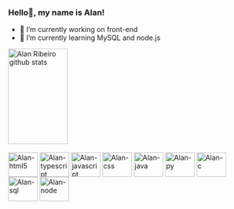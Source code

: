 ### Hello👋, my name is Alan!

- 🔭 I’m currently working on front-end
- 🌱 I’m currently learning MySQL and node.js

<div align="left">  
  <img width="49%" height="195px" src="https://github-readme-stats.vercel.app/api?username=Kars2048&show_icons=true&count_private=true&hide_border=true&title_color=20B2AA&icon_color=20B2AA&text_color=20B2AA&bg_color=708090" alt="Alan Ribeiro github stats" /> 
</div>

<div style="display: inline_block"><br>
  <img align="center" alt="Alan-html5" height="50" width="60" src="https://cdn.jsdelivr.net/gh/devicons/devicon/icons/html5/html5-original.svg" />
  <img align="center" alt="Alan-typescript" height="50" width="60" src="https://cdn.jsdelivr.net/gh/devicons/devicon/icons/typescript/typescript-original.svg" />
  <img align="center" alt="Alan-javascript" height="50" width="60" src="https://cdn.jsdelivr.net/gh/devicons/devicon/icons/javascript/javascript-original.svg" />
  <img align="center" alt="Alan-css" height="50" width="60" src="https://cdn.jsdelivr.net/gh/devicons/devicon/icons/css3/css3-original.svg" />
  <img align="center" alt="Alan-java" height="50" width="60" src="https://cdn.jsdelivr.net/gh/devicons/devicon/icons/java/java-original-wordmark.svg" />
  <img align="center" alt="Alan-py" height="50" width="60" src="https://cdn.jsdelivr.net/gh/devicons/devicon/icons/python/python-original.svg" />
  <img align="center" alt="Alan-c" height="50" width="60" src="https://cdn.jsdelivr.net/gh/devicons/devicon/icons/c/c-original.svg" />
  <img align="center" alt="Alan-sql" height="50" width="60" src="https://cdn.jsdelivr.net/gh/devicons/devicon/icons/mysql/mysql-original-wordmark.svg" />
  <img align="center" alt="Alan-node" height="50" width="60" src="https://cdn.jsdelivr.net/gh/devicons/devicon/icons/nodejs/nodejs-original.svg" />
</div>
